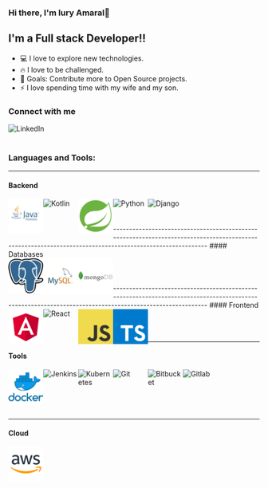 ### Hi there, I'm Iury Amaral👋  

## I'm a Full stack Developer!!

- :computer: I love to explore new technologies.
- :fire: I love to be challenged.
- 🥅 Goals: Contribute more to Open Source projects.
- ⚡ I love spending time with my wife and my son.

### Connect with me 

[<img align="left" alt="LinkedIn" src="https://img.shields.io/badge/linkedin-%230077B5.svg?&style=for-the-badge&logo=linkedin&logoColor=white" />][linkedin]

<br />
<br />

### Languages and Tools:
--------------------------------------------------------------------------------------------------------------------------------------------------------
#### Backend
<div>
	<img align="left" alt="Java" width="70px" 	src="https://raw.githubusercontent.com/github/explore/80688e429a7d4ef2fca1e82350fe8e3517d3494d/topics/java/java.png" />
	<img align="left" alt="Kotlin" width="70px" src="https://kotlinlang.org/assets/images/open-graph/kotlin_250x250.png" />
	<img align="left" alt="Spring Boot" width="70px" src="https://raw.githubusercontent.com/github/explore/80688e429a7d4ef2fca1e82350fe8e3517d3494d/topics/spring-boot/spring-boot.png" />
<img align="left" alt="Python" width="70px" src="https://raw.githubusercontent.com/jmnote/z-icons/master/svg/python.svg" />
<img align="left" alt="Django" width="70px" src="https://cdn.iconscout.com/icon/free/png-256/django-2-282855.png" />
</div>
<br>
<br>
<br>
--------------------------------------------------------------------------------------------------------------------------------------------------------
#### Databases
<div>

<img align="left" alt="Postgresql" width="70px" src="https://raw.githubusercontent.com/github/explore/80688e429a7d4ef2fca1e82350fe8e3517d3494d/topics/postgresql/postgresql.png" />
<img align="left" alt="Mysql" width="70px" src="https://raw.githubusercontent.com/github/explore/80688e429a7d4ef2fca1e82350fe8e3517d3494d/topics/mysql/mysql.png" />
<img align="left" alt="MongoDB" width="70px" src="https://raw.githubusercontent.com/github/explore/80688e429a7d4ef2fca1e82350fe8e3517d3494d/topics/mongodb/mongodb.png" />
</div>
<br>
<br>
<br>
--------------------------------------------------------------------------------------------------------------------------------------------------------
#### Frontend
<div>
<img align="left" alt="Angular" width="70px" src="https://raw.githubusercontent.com/github/explore/80688e429a7d4ef2fca1e82350fe8e3517d3494d/topics/angular/angular.png" />
<img align="left" alt="React" width="70px" src="https://upload.wikimedia.org/wikipedia/commons/thumb/a/a7/React-icon.svg/1200px-React-icon.svg.png" />

<img align="left" alt="JavaScript" width="70px" src="https://raw.githubusercontent.com/github/explore/80688e429a7d4ef2fca1e82350fe8e3517d3494d/topics/javascript/javascript.png" />
<img align="left" alt="Typescript" width="70px" src="https://raw.githubusercontent.com/github/explore/80688e429a7d4ef2fca1e82350fe8e3517d3494d/topics/typescript/typescript.png" />
</div>
<br>
<br>
<br>

--------------------------------------------------------------------------------------------------------------------------------------------------------
#### Tools
<div>
<img align="left" alt="Docker" width="70px" src="https://raw.githubusercontent.com/github/explore/80688e429a7d4ef2fca1e82350fe8e3517d3494d/topics/docker/docker.png" />
<img align="left" alt="Jenkins" width="70px" src="https://upload.wikimedia.org/wikipedia/commons/thumb/e/e9/Jenkins_logo.svg/1200px-Jenkins_logo.svg.png" />
<img align="left" alt="Kubernetes" width="70px" src="https://download.logo.wine/logo/Kubernetes/Kubernetes-Logo.wine.png" />
<img align="left" alt="Git" width="70px" src="https://raw.githubusercontent.com/jmnote/z-icons/master/svg/git.svg" />
<img align="left" alt="Bitbucket" width="70px" src="https://dkrn4sk0rn31v.cloudfront.net/2019/02/01142649/Bitbucket.png" />
<img align="left" alt="Gitlab" width="70px" src="https://img2.gratispng.com/20180713/hfv/kisspng-logo-version-control-gitlab-brand-e-commerce-gitlab-5b482945dfad48.8320886315314558139162.jpg" />
</div>
<br>
<br>
<br>
<br>
<br>

--------------------------------------------------------------------------------------------------------------------------------------------------------
#### Cloud
<div>
<img align="left" alt="AWS" width="70px" src="https://raw.githubusercontent.com/github/explore/fbceb94436312b6dacde68d122a5b9c7d11f9524/topics/aws/aws.png" />
</div>

<br />
<br />
<br />
<br />
<br />
<br />
<br />


[linkedin]: https://www.linkedin.com/in/iury-amaral-8a6294130/
